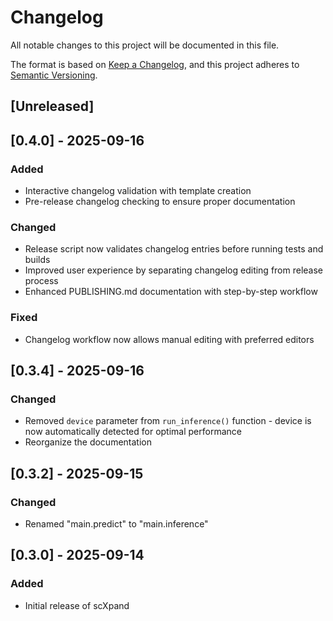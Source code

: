 # Changelog

All notable changes to this project will be documented in this file.

The format is based on [Keep a Changelog](https://keepachangelog.com/en/1.0.0/),
and this project adheres to [Semantic Versioning](https://semver.org/spec/v2.1.0.html).

## [Unreleased]

## [0.4.0] - 2025-09-16

### Added
- Interactive changelog validation with template creation
- Pre-release changelog checking to ensure proper documentation

### Changed
- Release script now validates changelog entries before running tests and builds
- Improved user experience by separating changelog editing from release process
- Enhanced PUBLISHING.md documentation with step-by-step workflow

### Fixed
- Changelog workflow now allows manual editing with preferred editors




## [0.3.4] - 2025-09-16

### Changed
- Removed `device` parameter from `run_inference()` function - device is now automatically detected for optimal performance
-  Reorganize the documentation

## [0.3.2] - 2025-09-15

### Changed
- Renamed "main.predict" to "main.inference"

## [0.3.0] - 2025-09-14

### Added
- Initial release of scXpand
